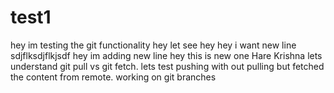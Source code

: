 # test1
hey im testing the git functionality
hey let see
hey
hey i want new line
sdjflksdjflkjsdf
hey im adding new line
hey this is new one
Hare Krishna
lets understand git pull vs git fetch.
lets test pushing with out pulling but fetched the content from remote.
working on git branches